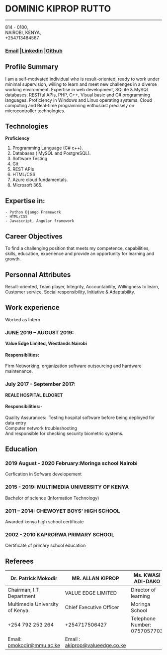# DOMINIC KIPROP RUTTO

---------------------------------------------------------

 
 814 - 0100, <br>
 NAIROBI, KENYA,<br>
 +254713484567.


 ### [Email](dominickrutto@gmail.com) |[Linkedin](https://www.linkedin.com/in/dominic-rutto-82363a116/) |[Github](https://github.com/Leina33)

 

## Profile Summary 

I am a self-motivated individual who is result-oriented, ready to work under minimal
supervision, willing to learn and meet new challenges in a diverse working
environment. Expertise in web development, SQLite & MySQL databases, RESTful
APIs, PHP, C++, Visual basic and C# programming languages. Proficiency in Windows
and Linux operating systems.
Cloud computing and Real-time programming enthusiast precisely on microcontroller
technologies.


## Technologies 

**Proficiency**

<ol>
<li>Programming Language (C# c++).</li>
<li>Databases ( MySQL and PostgreSQL).</li>
<li>Software Testing</li>
<li>Git</li>
<li>REST APIs</li>
<li>HTML/CSS</li>
<li>Azure cloud fundamentals.</li>
<li>Microsoft 365.</li>
</ol>

## Expertise in:

    - Python Django Framework
    - HTML/CSS
    - Javascript, Angular framework


## Career Objectives

To find a challenging position that meets my competence, capabilities, skills, education,
experience and provide an opportunity for learning and growth.

## Personnal Attributes
Result-oriented, Team player, Integrity, Accountability, Willingness to learn, Customer service,
Social responsibility, Initiative & Adaptability.

## Work experience

Worked as Intern 

### JUNE 2019 – AUGUST 2019: 
__Value Edge Limited, Westlands Nairobi__
#### Responsiblities: 
Firm Networking, organization software outsourcing and hardware maintenance.

### July 2017 - September 2017: 
__REALE HOSPITAL ELDORET__
#### Responsibilities:-
Quality Assurances: ​ Testing hospital software before being deployed for data entry<br>
Computer network troubleshooting<br>
And responsible for checking security biometric systems.
</ol>

## Education

### 2019 August - 2020 February:Moringa school Nairobi
Cerfication in Sofware developement

### 2015 - 2019:  **MULTIMEDIA UNIVERSITY OF KENYA**
Bachelor of science (Information Technology)
               
### 2011 – 2014: **CHEWOYET BOYS' HIGH SCHOOL**
Awarded  kenya high school certificate

### 2002 - 2010 KAPRORWA PRIMARY SCHOOL
Certificate of primary school education

## Referees 

Dr. Patrick Mokodir             | MR. ALLAN KIPROP                | Ms. KWASI ADI-DAKO
--------------------------------|---------------------------------|-------------------------------
Chairman, I.T Department        | VALUE EDGE LIMITED              |Director of learning
Multimedia University of Kenya. | Chief Executive Officer         |Moringa School
+254 792 253 264                | +254717506427                   |Telephone Number: 0757057703
Email: ​ pmokodir@mmu.ac.ke      | Email​ : ​ akiprop@valueedge.co.ke|

